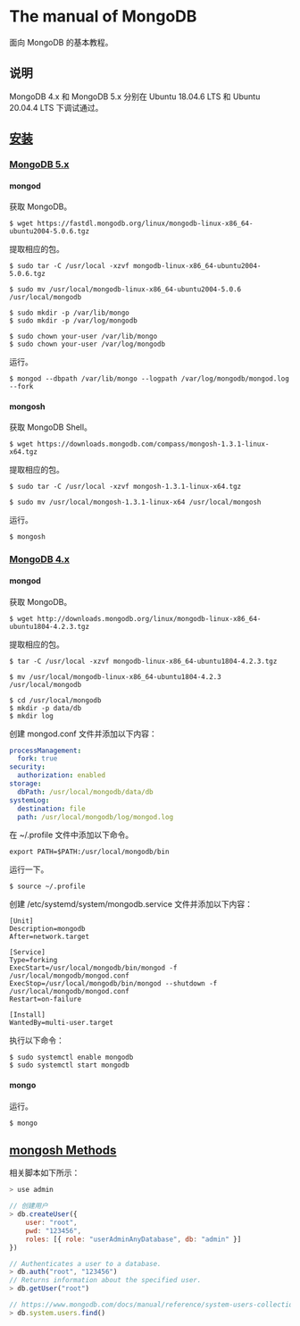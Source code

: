 # The manual of MongoDB

面向 MongoDB 的基本教程。

## 说明

MongoDB 4.x 和 MongoDB 5.x 分别在 Ubuntu 18.04.6 LTS 和 Ubuntu 20.04.4 LTS 下调试通过。

## [安装](https://www.mongodb.com/docs/manual/tutorial/install-mongodb-on-ubuntu-tarball/)

### [MongoDB 5.x](https://www.mongodb.com/try/download/community)

#### mongod

获取 MongoDB。

```
$ wget https://fastdl.mongodb.org/linux/mongodb-linux-x86_64-ubuntu2004-5.0.6.tgz
```

提取相应的包。

```
$ sudo tar -C /usr/local -xzvf mongodb-linux-x86_64-ubuntu2004-5.0.6.tgz

$ sudo mv /usr/local/mongodb-linux-x86_64-ubuntu2004-5.0.6 /usr/local/mongodb

$ sudo mkdir -p /var/lib/mongo
$ sudo mkdir -p /var/log/mongodb

$ sudo chown your-user /var/lib/mongo
$ sudo chown your-user /var/log/mongodb
```

运行。

```
$ mongod --dbpath /var/lib/mongo --logpath /var/log/mongodb/mongod.log --fork
```

#### mongosh

获取 MongoDB Shell。

```
$ wget https://downloads.mongodb.com/compass/mongosh-1.3.1-linux-x64.tgz
```

提取相应的包。

```
$ sudo tar -C /usr/local -xzvf mongosh-1.3.1-linux-x64.tgz

$ sudo mv /usr/local/mongosh-1.3.1-linux-x64 /usr/local/mongosh
```

运行。

```
$ mongosh
```

### [MongoDB 4.x](https://www.mongodb.org/dl/linux/x86_64-ubuntu1804)

#### mongod

获取 MongoDB。

```
$ wget http://downloads.mongodb.org/linux/mongodb-linux-x86_64-ubuntu1804-4.2.3.tgz
```

提取相应的包。

```
$ tar -C /usr/local -xzvf mongodb-linux-x86_64-ubuntu1804-4.2.3.tgz

$ mv /usr/local/mongodb-linux-x86_64-ubuntu1804-4.2.3 /usr/local/mongodb

$ cd /usr/local/mongodb
$ mkdir -p data/db
$ mkdir log
```

创建 mongod.conf 文件并添加以下内容：

```yaml
processManagement:
  fork: true
security:
  authorization: enabled
storage:
  dbPath: /usr/local/mongodb/data/db
systemLog:
  destination: file
  path: /usr/local/mongodb/log/mongod.log
```

在 ~/.profile 文件中添加以下命令。

```
export PATH=$PATH:/usr/local/mongodb/bin
```

运行一下。

```
$ source ~/.profile
```

创建 /etc/systemd/system/mongodb.service 文件并添加以下内容：

```
[Unit]
Description=mongodb
After=network.target

[Service]
Type=forking
ExecStart=/usr/local/mongodb/bin/mongod -f /usr/local/mongodb/mongod.conf
ExecStop=/usr/local/mongodb/bin/mongod --shutdown -f /usr/local/mongodb/mongod.conf
Restart=on-failure

[Install]
WantedBy=multi-user.target
```

执行以下命令：

```
$ sudo systemctl enable mongodb
$ sudo systemctl start mongodb
```

#### mongo

运行。

```
$ mongo
```

## [mongosh Methods](https://www.mongodb.com/docs/manual/reference/method/)

相关脚本如下所示：

```js
> use admin

// 创建用户
> db.createUser({
    user: "root",
    pwd: "123456",
    roles: [{ role: "userAdminAnyDatabase", db: "admin" }]
})

// Authenticates a user to a database.
> db.auth("root", "123456")
// Returns information about the specified user.
> db.getUser("root")

// https://www.mongodb.com/docs/manual/reference/system-users-collection/
> db.system.users.find()
```
